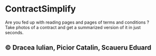 # ContractSimplify
Are you fed up with reading pages and pages of terms and conditions ?
Take photos of a contract and get a summarized version of it in just seconds.
## © Dracea Iulian, Picior Catalin, Scaueru Eduard
